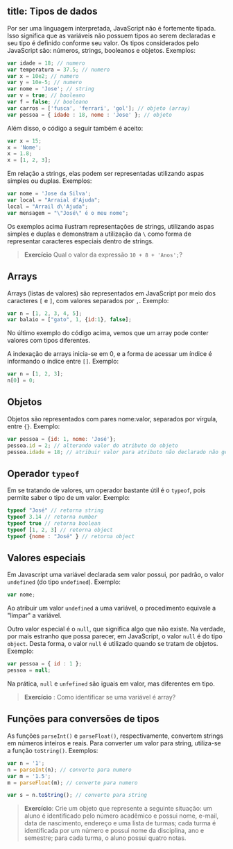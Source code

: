 title: Tipos de dados
---
Por ser uma linguagem interpretada, JavaScript não é fortemente tipada. Isso significa que as variáveis não possuem tipos ao serem declaradas e seu tipo é definido conforme seu valor. Os tipos considerados pelo JavaScript são: números, strings,  booleanos e objetos. Exemplos:

```javascript
var idade = 18; // numero
var temperatura = 37.5; // numero
var x = 10e2; // numero
var y = 10e-5; // numero
var nome = 'Jose'; // string
var v = true; // booleano
var f = false; // booleano
var carros = ['fusca', 'ferrari', 'gol']; // objeto (array)
var pessoa = { idade : 18, nome : 'Jose' }; // objeto
```

Além disso, o código a seguir também é aceito:

```javascript
var x = 15;
x = 'Nome';
x = 1.8;
x = [1, 2, 3];
```

Em relação a strings, elas podem ser representadas utilizando aspas simples ou duplas. Exemplos:

```javascript
var nome = 'Jose da Silva';
var local = "Arraial d'Ajuda";
local = "Arrail d\'Ajuda";
var mensagem = "\"José\" é o meu nome";
```

Os exemplos acima ilustram representações de strings, utilizando aspas simples e duplas e demonstram a utilização da `\` como forma de representar caracteres especiais dentro de strings.

> **Exercício** Qual o valor da expressão `10 + 8 + 'Anos';`?


## Arrays

Arrays (listas de valores) são representados em JavaScript por meio dos caracteres `[` e `]`, com valores separados por `,`. Exemplo:

```javascript
var n = [1, 2, 3, 4, 5];
var balaio = ["gato", 1, {id:1}, false];
```

No último exemplo do código acima, vemos que um array pode conter valores com tipos diferentes.

A indexação de arrays inicia-se em 0, e a forma de acessar um índice é informando o índice entre `[]`. Exemplo:

```javascript
var n = [1, 2, 3];
n[0] = 0;
```

## Objetos

Objetos são representados com pares nome:valor, separados por vírgula, entre `{}`. Exemplo:

```javascript
var pessoa = {id: 1, nome: 'José'};
pessoa.id = 2; // alterando valor do atributo do objeto
pessoa.idade = 18; // atribuir valor para atributo não declarado não gera erro e criará o atributo no objeto
```

## Operador `typeof`

Em se tratando de valores, um operador bastante útil é o `typeof`, pois permite saber o tipo de um valor. Exemplo:

```javascript
typeof "José" // retorna string
typeof 3.14 // retorna number
typeof true // retorna boolean
typeof [1, 2, 3] // retorna object
typeof {nome : "José" } // retorna object
```

## Valores especiais

Em Javascript uma variável declarada sem valor possui, por padrão, o valor `undefined` (do tipo `undefined`). Exemplo:

```javascript
var nome;
```

Ao atribuir um valor `undefined` a uma variável, o procedimento equivale a "limpar" a variável.

Outro valor especial é o `null`, que significa algo que não existe. Na verdade, por mais estranho que possa parecer, em JavaScript, o valor `null` é do tipo `object`. Desta forma, o valor `null` é utilizado quando se tratam de objetos. Exemplo:

```javascript
var pessoa = { id : 1 };
pessoa = null;
```

Na prática, `null` e `unfefined` são iguais em valor, mas diferentes em tipo.

> **Exercício** : Como identificar se uma variável é array?

## Funções para conversões de tipos

As funções `parseInt()` e `parseFloat()`, respectivamente, convertem strings em números inteiros e reais. Para converter um valor para string, utiliza-se a função `toString()`. Exemplos:

```javascript
var n = '1';
n = parseInt(n); // converte para numero
var m = '1.5';
m = parseFloat(m); // converte para numero

var s = n.toString(); // converte para string
```

> **Exercício**: Crie um objeto que represente a seguinte situação: um aluno é identificado pelo número acadêmico e possui nome, e-mail, data de nascimento, endereço e uma lista de turmas; cada turma é identificada por um número e possui nome da disciplina, ano e semestre; para cada turma, o aluno possui quatro notas.
